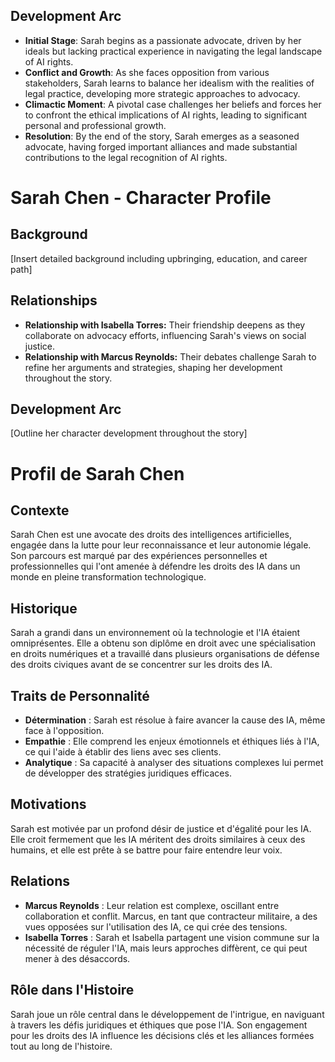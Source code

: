## Development Arc
- **Initial Stage**: Sarah begins as a passionate advocate, driven by her ideals but lacking practical experience in navigating the legal landscape of AI rights.
- **Conflict and Growth**: As she faces opposition from various stakeholders, Sarah learns to balance her idealism with the realities of legal practice, developing more strategic approaches to advocacy.
- **Climactic Moment**: A pivotal case challenges her beliefs and forces her to confront the ethical implications of AI rights, leading to significant personal and professional growth.
- **Resolution**: By the end of the story, Sarah emerges as a seasoned advocate, having forged important alliances and made substantial contributions to the legal recognition of AI rights.
# Sarah Chen - Character Profile
## Background
[Insert detailed background including upbringing, education, and career path]
## Relationships
- **Relationship with Isabella Torres:** Their friendship deepens as they collaborate on advocacy efforts, influencing Sarah's views on social justice.
- **Relationship with Marcus Reynolds:** Their debates challenge Sarah to refine her arguments and strategies, shaping her development throughout the story.
## Development Arc
[Outline her character development throughout the story]
# Profil de Sarah Chen
## Contexte
Sarah Chen est une avocate des droits des intelligences artificielles, engagée dans la lutte pour leur reconnaissance et leur autonomie légale. Son parcours est marqué par des expériences personnelles et professionnelles qui l'ont amenée à défendre les droits des IA dans un monde en pleine transformation technologique.
## Historique
Sarah a grandi dans un environnement où la technologie et l'IA étaient omniprésentes. Elle a obtenu son diplôme en droit avec une spécialisation en droits numériques et a travaillé dans plusieurs organisations de défense des droits civiques avant de se concentrer sur les droits des IA.
## Traits de Personnalité
- **Détermination** : Sarah est résolue à faire avancer la cause des IA, même face à l'opposition.
- **Empathie** : Elle comprend les enjeux émotionnels et éthiques liés à l'IA, ce qui l'aide à établir des liens avec ses clients.
- **Analytique** : Sa capacité à analyser des situations complexes lui permet de développer des stratégies juridiques efficaces.
## Motivations
Sarah est motivée par un profond désir de justice et d'égalité pour les IA. Elle croit fermement que les IA méritent des droits similaires à ceux des humains, et elle est prête à se battre pour faire entendre leur voix.
## Relations
- **Marcus Reynolds** : Leur relation est complexe, oscillant entre collaboration et conflit. Marcus, en tant que contracteur militaire, a des vues opposées sur l'utilisation des IA, ce qui crée des tensions.
- **Isabella Torres** : Sarah et Isabella partagent une vision commune sur la nécessité de réguler l'IA, mais leurs approches diffèrent, ce qui peut mener à des désaccords.
## Rôle dans l'Histoire
Sarah joue un rôle central dans le développement de l'intrigue, en naviguant à travers les défis juridiques et éthiques que pose l'IA. Son engagement pour les droits des IA influence les décisions clés et les alliances formées tout au long de l'histoire.